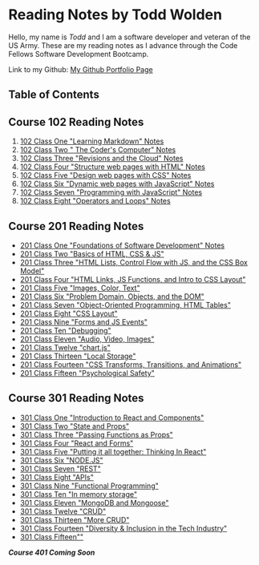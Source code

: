 # Reading Notes by Todd Wolden

Hello, my name is _Todd_ and I am a software developer and veteran of the US Army. These are my reading notes as I advance through the Code Fellows Software Development Bootcamp.  

Link to my Github: [My Github Portfolio Page](https://github.com/Todd75)

## Table of Contents

## Course 102 Reading Notes

1. [102 Class One "Learning Markdown" Notes](https://github.com/Todd75/reading-notes/blob/main/class1.md)
2. [102 Class Two " The Coder's Computer" Notes](https://github.com/Todd75/reading-notes/blob/main/class2.md)
3. [102 Class Three "Revisions and the Cloud" Notes](https://github.com/Todd75/reading-notes/blob/main/class3.md)
4. [102 Class Four "Structure web pages with HTML" Notes](https://github.com/Todd75/reading-notes/blob/main/class4.md)
5. [102 Class Five "Design web pages with CSS" Notes](https://github.com/Todd75/reading-notes/blob/main/class5.md)
6. [102 Class Six "Dynamic web pages with JavaScript" Notes](https://github.com/Todd75/reading-notes/blob/main/class6.md)
7. [102 Class Seven "Programming with JavaScript" Notes](https://github.com/Todd75/reading-notes/blob/main/class7.md)
8. [102 Class Eight "Operators and Loops" Notes](https://github.com/Todd75/reading-notes/blob/main/class8.md)

## Course 201 Reading Notes

- [201 Class One "Foundations of Software Development" Notes](201/201class1.md)
- [201 Class Two "Basics of HTML, CSS & JS"](201/201class2.md)
- [201 Class Three "HTML Lists, Control Flow with JS, and the CSS Box Model"](201/201class3.md)
- [201 Class Four "HTML Links, JS Functions, and Intro to CSS Layout"](201/201class4.md)
- [201 Class Five "Images, Color, Text"](201/201class5.md)
- [201 Class Six "Problem Domain, Objects, and the DOM"](201/201class6.md)
- [201 Class Seven "Object-Oriented Programming, HTML Tables"](201/201class7.md)
- [201 Class Eight "CSS Layout"](201/201class8.md)
- [201 Class Nine "Forms and JS Events"](201/201class9.md)
- [201 Class Ten "Debugging"](201/201class10.md)
- [201 Class Eleven "Audio, Video, Images"](201/201class11.md)
- [201 Class Twelve "chart.js"](201/201class12.md)
- [201 Class Thirteen "Local Storage"](201/201class13.md)
- [201 Class Fourteen "CSS Transforms, Transitions, and Animations"](201/201class14.md)
- [201 Class Fifteen "Psychological Safety"](201/201class15.md)

## Course 301 Reading Notes

- [301 Class One "Introduction to React and Components"](301/301class1.md)
- [301 Class Two "State and Props"](301/301class2.md)
- [301 Class Three "Passing Functions as Props"](301/301class3.md)
- [301 Class Four "React and Forms"](301/301class4.md)
- [301 Class Five "Putting it all together: Thinking In React"](301/301class5.md)
- [301 Class Six "NODE.JS"](301/301class6.md)
- [301 Class Seven "REST"](301/301class7.md)
- [301 Class Eight "APIs"](301/301class8.md)
- [301 Class Nine "Functional Programming"](301/301class9.md)
- [301 Class Ten "In memory storage"](301/301class10.md)
- [301 Class Eleven "MongoDB and Mongoose"](301/301class11.md)
- [301 Class Twelve "CRUD"](301/301class12.md)
- [301 Class Thirteen "More CRUD"](301/301class13.md)
- [301 Class Fourteen "Diversity & Inclusion in the Tech Industry"](301/301class14.md)
- [301 Class Fifteen""]()

***Course 401 Coming Soon***
